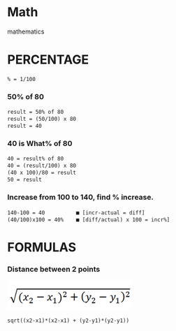 # Math
mathematics

# PERCENTAGE
```
% = 1/100
```

### 50% of 80
```
result = 50% of 80 
result = (50/100) x 80
result = 40
```

### 40 is What% of 80
```
40 = result% of 80 
40 = (result/100) x 80
(40 x 100)/80 = result
50 = result
```

### Increase from 100 to 140, find % increase.
```
140-100 = 40          ■ [incr-actual = diff]
(40/100)x100 = 40%    ■ [diff/actual) x 100 = incr%]
```

# FORMULAS

### Distance between 2 points
![formula-distance-2-points](https://github.com/shanraisshan/Notes/blob/main/Math/!/formula-distance-2-points.png)
```
sqrt((x2-x1)*(x2-x1) + (y2-y1)*(y2-y1))
```	

